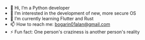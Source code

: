 - 👋 Hi, I’m a Python developer
- 👀 I’m interested in the development of new, more secure OS
- 🌱 I’m currently learning Flutter and Rust
- 📫 How to reach me: bogarin01alan@gmail.com
- ⚡ Fun fact: One person's craziness is another person's reality
